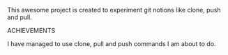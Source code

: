 This awesome project is created to experiment git notions like clone, push and pull.

ACHIEVEMENTS

I have managed to use clone, pull and push commands I am about to do.